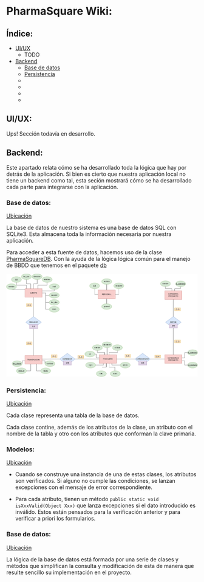 # PharmaSquare Wiki:

## Índice:
- [UI/UX](#uiux)
	- TODO
- [Backend](#backend)
	- [Base de datos](#base-de-datos)
	- [Persistencia](#persistencia) 
	- [](#)
	- [](#)
	- [](#)
	- [](#)


## UI/UX:
Ups! Sección todavía en desarrollo.

## Backend:
Este apartado relata cómo se ha desarrollado toda la lógica que hay por detrás de la aplicación. Si bien es cierto que nuestra aplicación local no tiene un backend como tal, esta seción mostrará cómo se ha desarrollado cada parte para integrarse con la aplicación.

### Base de datos:
[Ubicación](../db/)

La base de datos de nuestro sistema es una base de datos SQL con SQLite3. Esta almacena toda la información necesaria por nuestra aplicación.

Para acceder a esta fuente de datos, hacemos uso de la clase [PharmaSquareDB](../src/main/java/dam/pharmaSquare/db/PharmaSquareDB.java). Con la ayuda de la lógica lógica común para el manejo de BBDD que tenemos en el paquete [db](../src/main/java/dam/db/)

![base de datos](../res/img/mer_fondoblanco.png)


### Persistencia:

[Ubicación](../src/main/java/dam/pharmaSquare/model/persistencia/)

Cada clase representa una tabla de la base de datos.

Cada clase contine, además de los atributos de la clase, un atributo con el nombre de la tabla y otro con los atributos que conforman la clave primaria.


### Modelos:

[Ubicación](../src/main/java/dam/pharmaSquare/model/)

- Cuando se construye una instancia de una de estas clases, los atributos son verificados. 
Si alguno no cumple las condiciones, se lanzan excepciones con el mensaje de error correspondiente.

- Para cada atributo, tienen un método `public static void isXxxValid(Object Xxx)` que lanza excepciones si el dato introducido es inválido. 
Estos están pensados para la verificación anterior y para verificar a priori los formularios.


### Base de datos:

[Ubicación](../src/main/java/dam/pharmaSquare/db/)

La lógica de la base de datos está formada por una serie de clases y métodos que simplifican la consulta y modificación de esta de manera que resulte sencillo su implementación en el proyecto.
